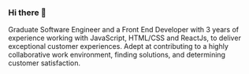 ### Hi there 👋


Graduate Software Engineer and a Front End Developer with 3 years of experience working with JavaScript, HTML/CSS and
ReactJs, to deliver exceptional customer experiences. Adept at contributing to a highly
collaborative work environment, finding solutions, and determining customer satisfaction.






